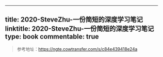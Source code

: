 
---
title: 2020-SteveZhu-一份简短的深度学习笔记
linktitle: 2020-SteveZhu-一份简短的深度学习笔记
type: book
commentable: true
---

> 参考地址：https://ngte.cowtransfer.com/s/c84e439418e24a

    